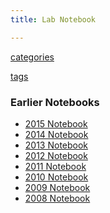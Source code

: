 ```yaml
---
title: Lab Notebook

---
```



<a href="/categories"><i class="fa fa-folder"></i> categories</a>

<a href="/tags"><i class="fa fa-tags"></i> tags</a>

<h3><i class="fa fa-calendar"></i> Earlier Notebooks</h3>
    <ul class="list-unstyled">
      <li><a href="http://www.carlboettiger.info/2015/lab-notebook">2015 Notebook</a></li>
      <li><a href="http://www.carlboettiger.info/2014/lab-notebook">2014 Notebook</a></li>
      <li><a href="http://www.carlboettiger.info/2013/lab-notebook">2013 Notebook</a></li>
      <li><a href="http://www.carlboettiger.info/2012/lab-notebook">2012 Notebook</a></li>
      <li><a href="http://www.carlboettiger.info/2011/lab-notebook">2011 Notebook</a></li>
      <li><a href="http://www.carlboettiger.info/2010/lab-notebook">2010 Notebook</a></li>
      <li><a href="http://www.carlboettiger.info/2009/lab-notebook">2009 Notebook</a></li>
      <li><a href="http://www.carlboettiger.info/2008/lab-notebook">2008 Notebook</a></li>
    </ul>